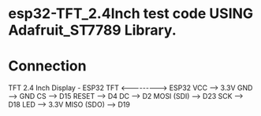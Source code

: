 # esp32-TFT_2.4Inch test code USING Adafruit_ST7789 Library.

# Connection
TFT 2.4 Inch Display - ESP32
TFT <---------> ESP32
VCC	 -->     3.3V
GND	 -->	GND
CS	 -->	D15
RESET	 -->	D4
DC	 -->	D2
MOSI (SDI)	 -->	D23
SCK 	 -->	D18
LED 	 -->	3.3V
MISO (SDO)  -->	D19
